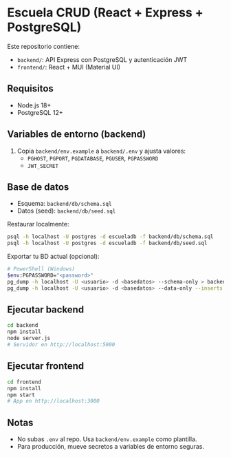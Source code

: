 # Escuela CRUD (React + Express + PostgreSQL)

Este repositorio contiene:
- `backend/`: API Express con PostgreSQL y autenticación JWT
- `frontend/`: React + MUI (Material UI)

## Requisitos
- Node.js 18+
- PostgreSQL 12+

## Variables de entorno (backend)
1) Copia `backend/env.example` a `backend/.env` y ajusta valores:
   - `PGHOST`, `PGPORT`, `PGDATABASE`, `PGUSER`, `PGPASSWORD`
   - `JWT_SECRET`

## Base de datos
- Esquema: `backend/db/schema.sql`
- Datos (seed): `backend/db/seed.sql`

Restaurar localmente:
```bash
psql -h localhost -U postgres -d escueladb -f backend/db/schema.sql
psql -h localhost -U postgres -d escueladb -f backend/db/seed.sql
```

Exportar tu BD actual (opcional):
```bash
# PowerShell (Windows)
$env:PGPASSWORD="<password>"
pg_dump -h localhost -U <usuario> -d <basedatos> --schema-only > backend/db/schema.sql
pg_dump -h localhost -U <usuario> -d <basedatos> --data-only --inserts > backend/db/seed.sql
```

## Ejecutar backend
```bash
cd backend
npm install
node server.js
# Servidor en http://localhost:5000
```

## Ejecutar frontend
```bash
cd frontend
npm install
npm start
# App en http://localhost:3000
```

## Notas
- No subas `.env` al repo. Usa `backend/env.example` como plantilla.
- Para producción, mueve secretos a variables de entorno seguras.
